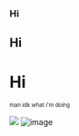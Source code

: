 ### Hi
## Hi
# Hi
<sup> <sub> man idk what i'm doing

![](https://i.pinimg.com/originals/c1/8e/e0/c18ee03e0378140857d5786e1611780a.gif)
![image](https://github.com/user-attachments/assets/a442ca03-132d-4bc5-9277-0b278457fc04)
<!--
**Donald-a11y/Donald-a11y** is a ✨ _special_ ✨ repository because its `README.md` (this file) appears on your GitHub profile.

Here are some ideas to get you started:

- 🔭 I’m currently working on ...
- 🌱 I’m currently learning ...
- 👯 I’m looking to collaborate on ...
- 🤔 I’m looking for help with ...
- 💬 Ask me about ...
- 📫 How to reach me: ...
- 😄 Pronouns: ...
- ⚡ Fun fact: ...
-->

